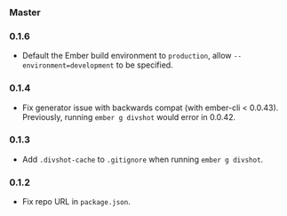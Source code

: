 ### Master

### 0.1.6

* Default the Ember build environment to `production`, allow `--environment=development` to be specified.

### 0.1.4

* Fix generator issue with backwards compat (with ember-cli < 0.0.43). Previously, running `ember g divshot`
  would error in 0.0.42.

### 0.1.3

* Add `.divshot-cache` to `.gitignore` when running `ember g divshot`.

### 0.1.2

* Fix repo URL in `package.json`.

